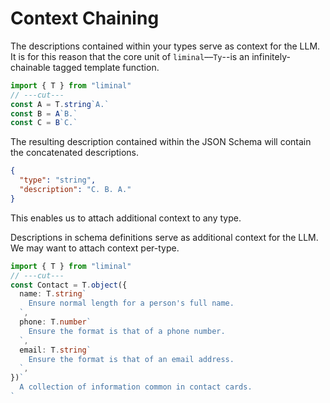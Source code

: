 # Context Chaining

The descriptions contained within your types serve as context for the LLM. It is for this reason
that the core unit of `liminal`––`Ty`--is an infinitely-chainable tagged template function.

```ts twoslash
import { T } from "liminal"
// ---cut---
const A = T.string`A.`
const B = A`B.`
const C = B`C.`
```

The resulting description contained within the JSON Schema will contain the concatenated
descriptions.

```json
{
  "type": "string",
  "description": "C. B. A."
}
```

This enables us to attach additional context to any type.

Descriptions in schema definitions serve as additional context for the LLM. We may want to attach
context per-type.

```ts twoslash
import { T } from "liminal"
// ---cut---
const Contact = T.object({
  name: T.string`
    Ensure normal length for a person's full name.
  `,
  phone: T.number`
    Ensure the format is that of a phone number.
  `,
  email: T.string`
    Ensure the format is that of an email address.
  `,
})`
  A collection of information common in contact cards.
`
```
